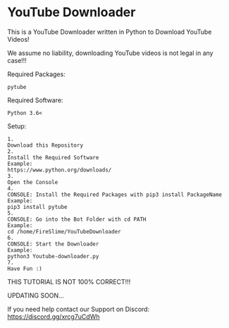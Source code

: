 # YouTube Downloader
This is a YouTube Downloader written in Python to Download YouTube Videos!

We assume no liability, downloading YouTube videos is not legal in any case!!!


Required Packages:
```
pytube
```
Required Software:
```
Python 3.6<
```

Setup:
```
1. 
Download this Repository
2.
Install the Required Software
Example:
https://www.python.org/downloads/
3.
Open the Console
4.
CONSOLE: Install the Required Packages with pip3 install PackageName
Example:
pip3 install pytube
5.
CONSOLE: Go into the Bot Folder with cd PATH 
Example:
cd /home/FireSlime/YouTubeDownloader
6. 
CONSOLE: Start the Downloader
Example:
python3 Youtube-downloader.py
7.
Have Fun :)
```


THIS TUTORIAL IS NOT 100% CORRECT!!!

UPDATING SOON...


If you need help contact our Support on Discord:
https://discord.gg/xrcg7uCdWh

